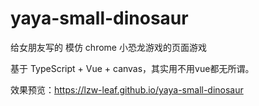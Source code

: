 # yaya-small-dinosaur

给女朋友写的 模仿 chrome 小恐龙游戏的页面游戏

基于 TypeScript + Vue + canvas，其实用不用vue都无所谓。

效果预览：https://lzw-leaf.github.io/yaya-small-dinosaur